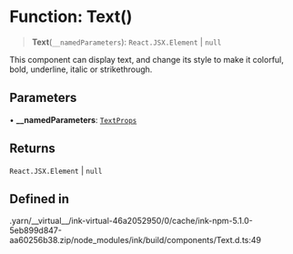 # Function: Text()

> **Text**(`__namedParameters`): `React.JSX.Element` \| `null`

This component can display text, and change its style to make it colorful, bold, underline, italic or strikethrough.

## Parameters

• **\_\_namedParameters**: [`TextProps`](../type-aliases/TextProps.md)

## Returns

`React.JSX.Element` \| `null`

## Defined in

.yarn/\_\_virtual\_\_/ink-virtual-46a2052950/0/cache/ink-npm-5.1.0-5eb899d847-aa60256b38.zip/node\_modules/ink/build/components/Text.d.ts:49
